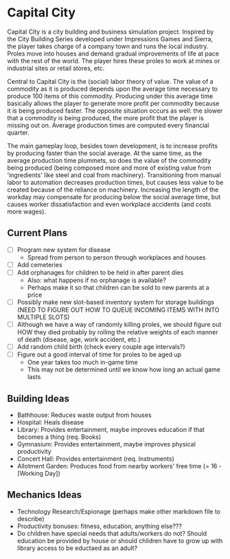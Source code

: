 # Capital City

Capital City is a city building and business simulation project. Inspired by the City Building Series developed under Impressions Games and Sierra, the player takes charge of a company town and runs the local industry. Proles move into houses and demand gradual improvements of life at pace with the rest of the world. The player hires these proles to work at mines or industrial sites or retail stores, etc.

Central to Capital City is the (social) labor theory of value. The value of a commodity as it is produced depends upon the average time necessary to produce 100 items of this commodity. Producing under this average time basically allows the player to generate more profit per commodity because it is being produced faster. The opposite situation occurs as well: the slower that a commodity is being produced, the more profit that the player is missing out on. Average production times are computed every financial quarter.

The main gameplay loop, besides town development, is to increase profits by producing faster than the social average. At the same time, as the average production time plummets, so does the value of the commodity being produced (being composed more and more of existing value from 'ingredients' like steel and coal from machinery). Transitioning from manual labor to automation decreases production times, but causes less value to be created because of the reliance on machinery. Increasing the length of the workday may compensate for producing below the social average time, but causes worker dissatisfaction and even workplace accidents (and costs more wages). 

## Current Plans

- [ ] Program new system for disease
  - Spread from person to person through workplaces and houses
- [ ] Add cemeteries
- [ ] Add orphanages for children to be held in after parent dies
  - Also: what happens if no orphanage is available?
  - Perhaps make it so that children can be sold to new parents at a price
- [ ] Possibly make new slot-based inventory system for storage buildings (NEED TO FIGURE OUT HOW TO QUEUE INCOMING ITEMS WITH INTO MULTIPLE SLOTS)
- [ ] Although we have a way of randomly killing proles, we should figure out HOW they died probably by rolling the relative weights of each manner of death (disease, age, work accident, etc.)
- [ ] Add random child birth (check every couple age intervals?)
- [ ] Figure out a good interval of time for proles to be aged up
  - One year takes too much in-game time
  - This may not be determined until we know how long an actual game lasts

## Building Ideas

- Bathhouse: Reduces waste output from houses
- Hospital: Heals disease
- Library: Provides entertainment, maybe improves education if that becomes a thing (req. Books)
- Gymnasium: Provides entertainment, maybe improves physical productivity
- Concert Hall: Provides entertainment (req. Instruments)
- Allotment Garden: Produces food from nearby workers' free time (= 16 - [Working Day])

## Mechanics Ideas

- Technology Research/Espionage (perhaps make other markdown file to describe)
- Productivity bonuses: fitness, education, anything else???
- Do children have special needs that adults/workers do not? Should education be provided by house or should children have to grow up with library access to be eductaed as an adult?


